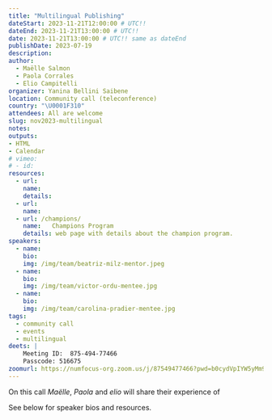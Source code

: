 ```yaml
---
title: "Multilingual Publishing"
dateStart: 2023-11-21T12:00:00 # UTC!!
dateEnd: 2023-11-21T13:00:00 # UTC!!
date: 2023-11-21T13:00:00 # UTC!! same as dateEnd
publishDate: 2023-07-19
description: 
author:
  - Maëlle Salmon
  - Paola Corrales
  - Elio Campitelli
organizer: Yanina Bellini Saibene
location: Community call (teleconference)
country: "\U0001F310"
attendees: All are welcome
slug: nov2023-multilingual
notes: 
outputs:
- HTML
- Calendar 
# vimeo:
# - id: 
resources:
  - url: 
    name:   
    details:  
  - url: 
    name: 
  - url: /champions/
    name:   Champions Program
    details: web page with details about the champion program.
speakers:  
  - name: 
    bio: 
    img: /img/team/beatriz-milz-mentor.jpeg
  - name: 
    bio:         
    img: /img/team/victor-ordu-mentee.jpg  
  - name: 
    bio:  
    img: /img/team/carolina-pradier-mentee.jpg  
tags:
  - community call
  - events
  - multilingual
deets: |
    Meeting ID:  875-494-77466
    Passcode: 516675
zoomurl: https://numfocus-org.zoom.us/j/87549477466?pwd=b0cydVpIYW5yMm9MKzZONG16RTVsUT09
---
```



On this call _Maëlle_, _Paola_ and _elio_ will share their experience of 


See below for speaker bios and resources.
